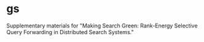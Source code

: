 gs
==

Supplementary materials for "Making Search Green: Rank-Energy Selective Query Forwarding in Distributed Search Systems."